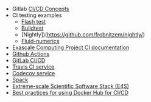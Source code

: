 <!-- continuous-integration -->
  * Gitlab [CI/CD Concepts](https://docs.gitlab.com/ee/ci/introduction/)
  * CI testing examples
    * [Flash test](https://doi.org/10.1002/spe.2220)
    * [Buildtest](https://github.com/buildtesters/buildtest/)
    * [Nightly])(https://github.com/frobnitzem/nightly/)
    * [Fluid-numerics](https://www.fluidnumerics.com/resources/cicd-in-the-cloud-for-hpc-applications)
  * [Exascale Computing Project CI documentation](https://ecp-ci.gitlab.io/)
  * [Github Actions](https://github.com/features/actions)
  * [GitLab CI/CD](https://docs.gitlab.com/ee/ci/)
  * [Travis CI service](https://travis-ci.com)
  * [Codecov service](https://codecov.io)
  * [Spack](https://spack.readthedocs.io)
  * [Extreme-scale Scientific Software Stack (E4S)](https://e4s-project.github.io)
  * [Best practices for using Docker Hub for CI/CD](https://docs.docker.com/ci-cd/best-practices/)
